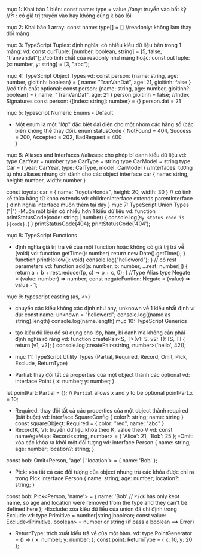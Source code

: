 mục 1: Khai báo 1 biến: const name: type = value
//any: truyền vào bất kỳ
//?: : có giá trị truyền vào hay không cũng k báo lỗi

mục 2: Khai báo 1 array:
const name: type[] = []
//readonly: không làm thay đổi mảng

mục 3: TypeScript Tuples:
định nghĩa: có nhiều kiểu dữ liệu bên trong 1 mảng:
vd: const ourTuple: [number, boolean, string] = [5, false, "tranvandat"];
//có tính chất của readonly như mảng
hoặc: const outTuple: [x: number, y: string] = [3, "abc"];

mục 4: TypeScript Object Types
vd: const person: {name: string, age: number, gioitinh: boolean} = {
name: "TranVanDat",
age: 21,
gioitinh: false
}
//có tính chất optional:
const person: {name: string, age: number, gioitinh?: boolean} = {
name: "TranVanDat",
age: 21
}
person.gioitinh = false;
//Index Signatures
const person: {[index: string]: number} = {}
person.dat = 21

mục 5: typescript Numeric Enums - Default

- Một enum là một "lớp" đặc biệt đại diện cho một nhóm các hằng số (các biến không thể thay đổi).
  enum statusCode {
  NotFound = 404,
  Success = 200,
  Accepted = 202,
  BadRequest = 400  
  }

mục 6: Aliases and Interfaces
//aliases: cho phép bí danh kiểu dữ liệu
vd:
type CarYear = number
type CarType = string
type CarModel = string
type Car = {
year: CarYear,
type: CarType,
model: CarModel
}
//Interfaces: tương tự như aliases nhưng chỉ dành cho các object
interface car {
name: string,
height: number,
width: number
}

const toyota: car = {
name: "toyotaHonda",
height: 20,
width: 30
}
// có tính kế thừa bằng từ khóa extends
vd: childrenInterface extends parentInterface {
định nghĩa interface muốn thêm tại đây
}
mục 7: TypeScript Union Types ("|")
-Muốn một biến có nhiều hơn 1 kiểu dữ liệu
vd:
function printStatusCode(code: string | number) {
console.log(`My status code is ${code}.`)
}
printStatusCode(404);
printStatusCode('404');

mục 8: TypeScript Functions

- định nghĩa giá trị trả về của một function hoặc không có giá trị trả về (void)
  vd:
  function getTime(): number{
  return new Date().getTime();
  }
  function printHellow(): void{
  console.log("helloword");
  }
  // có rest parameters
  vd:
  function add(a: number, b: number, ...rest: number[]) {
  return a + b + rest.reduce((p, c) => p + c, 0);
  }
  //Type Alias
  type Negate = (value: number) => number;
  const negateFuntion: Negate = (value) => value - 1;

mục 9: typescript casting (as, <>)

- chuyển các kiểu không xác định như any, unknown về 1 kiểu nhất định
  ví dụ:
  const name: unknown = "helloword";
  console.log((name as string).length)
  console.log(<string>name.length)
  mục 10: TypeScript Generics
- tạo kiểu dữ liệu để sử dụng cho lớp, hàm, bí danh mà không cần phải định nghĩa rõ ràng
  vd:
  function createPair<S, T>(v1: S, v2: T): [S, T] {
  return [v1, v2];
  }
  console.log(createPair<string, number>('hello', 42));

- mục 11: TypeScript Utility Types (Partial, Required, Record, Omit, Pick, Exclude, ReturnType)

* Partial: thay đổi tất cả properties của một object thành các optional
  vd:
  interface Point {
  x: number;
  y: number;
  }

let pointPart: Partial<Point> = {}; // `Partial` allows x and y to be optional
pointPart.x = 10;

- Required: thay đổi tất cả các properties của một object thành required (bắt buộc)
  vd:
  interface SquareConfig {
  color?: string;
  name: string
  }
  const squareObject: Required<SquareConfig> = {
  color: "red",
  name: "abc"
  }
- Record(K, V): truyền dữ liệu khóa theo K, value theo V
  vd:
  const nameAgeMap: Record<string, number> = {
  'Alice': 21,
  'Bob': 25
  };
  -Omit: xóa các khóa ra khỏi một đối tượng
  vd:
  interface Person {
  name: string;
  age: number;
  location?: string;
  }

const bob: Omit<Person, 'age' | 'location'> = {
name: 'Bob'
};

- Pick: xóa tất cả các đối tượng của object nhưng trừ các khóa được chỉ ra trong Pick
  interface Person {
  name: string;
  age: number;
  location?: string;
  }

const bob: Pick<Person, 'name'> = {
name: 'Bob'
// `Pick` has only kept name, so age and location were removed from the type and they can't be defined here
};
-Exclude: xóa kiểu dữ liểu của union đã chỉ định trong Exclude
vd:
type Primitive = number|string|boolean;
const value: Exclude<Primitive, boolean> = number or string (if pass a boolean ==> Error)

- ReturnType: trích xuất kiểu trả về của một hàm.
  vd:
  type PointGenerator = () => { x: number; y: number; };
  const point: ReturnType<PointGenerator> = {
  x: 10,
  y: 20
  };
